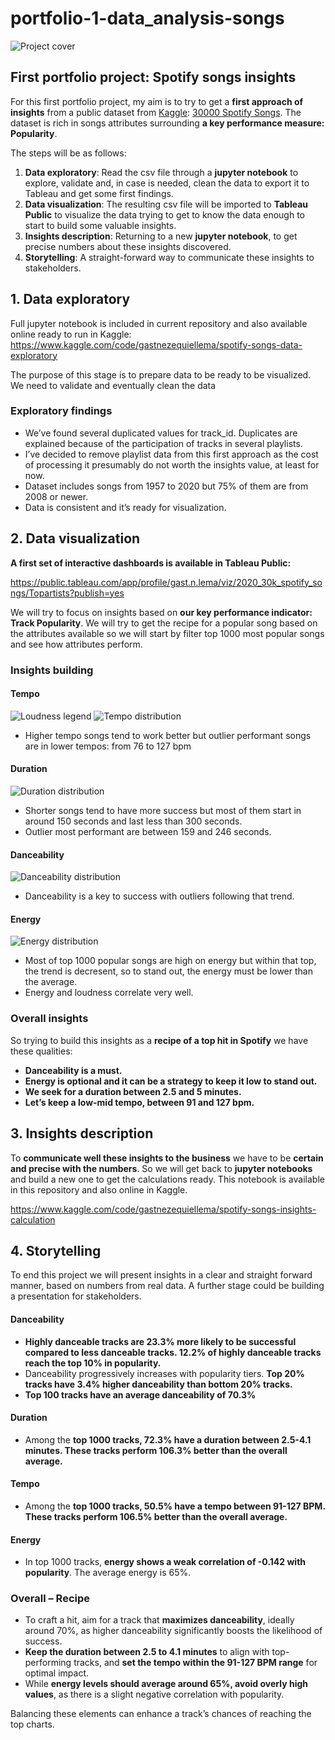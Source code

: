 # portfolio-1-data_analysis-songs

![Project cover](/screenshots/cover.png)

## First portfolio project: Spotify songs insights
For this first portfolio project, my aim is to try to get a **first approach of insights** from a public dataset from [Kaggle](https://www.kaggle.com/): [30000 Spotify Songs](https://www.kaggle.com/datasets/joebeachcapital/30000-spotify-songs/data). The dataset is rich in songs attributes surrounding **a key performance measure: Popularity**.

The steps will be as follows:

1. **Data exploratory**: Read the csv file through a **jupyter notebook** to explore, validate and, in case is needed, clean the data to export it to Tableau and get some first findings.
2. **Data visualization**: The resulting csv file will be imported to **Tableau Public** to visualize the data trying to get to know the data enough to start to build some valuable insights.
3. **Insights description**: Returning to a new **jupyter notebook**, to get precise numbers about these insights discovered.
4. **Storytelling**: A straight-forward way to communicate these insights to stakeholders.

## 1. Data exploratory
Full jupyter notebook is included in current repository and also available online ready to run in Kaggle:
https://www.kaggle.com/code/gastnezequiellema/spotify-songs-data-exploratory

The purpose of this stage is to prepare data to be ready to be visualized. We need to validate and eventually clean the data

### Exploratory findings
- We’ve found several duplicated values for track_id. Duplicates are explained because of the participation of tracks in several playlists.
- I’ve decided to remove playlist data from this first approach as the cost of processing it presumably do not worth the insights value, at least for now.
- Dataset includes songs from 1957 to 2020 but 75% of them are from 2008 or newer.
- Data is consistent and it’s ready for visualization.

## 2. Data visualization

**A first set of interactive dashboards is available in Tableau Public:**

https://public.tableau.com/app/profile/gast.n.lema/viz/2020_30k_spotify_songs/Topartists?publish=yes

We will try to focus on insights based on **our key performance indicator: Track Popularity**. We will try to get the recipe for a popular song based on the attributes available so we will start by filter top 1000 most popular songs and see how attributes perform.

### Insights building

#### Tempo
![Loudness legend](/screenshots/loudness.png)
![Tempo distribution](/screenshots/tempo.png)

- Higher tempo songs tend to work better but outlier performant songs are in lower tempos: from 76 to 127 bpm

#### Duration
![Duration distribution](/screenshots/duration.png)

- Shorter songs tend to have more success but most of them start in around 150 seconds and last less than 300 seconds.
- Outlier most performant are between 159 and 246 seconds.

#### Danceability
![Danceability distribution](/screenshots/danceability.webp)

- Danceability is a key to success with outliers following that trend.

#### Energy
![Energy distribution](/screenshots/energy.webp)

- Most of top 1000 popular songs are high on energy but within that top, the trend is decresent, so to stand out, the energy must be lower than the average.
- Energy and loudness correlate very well.

### Overall insights
So trying to build this insights as a **recipe of a top hit in Spotify** we have these qualities:

- **Danceability is a must.**
- **Energy is optional and it can be a strategy to keep it low to stand out.**
- **We seek for a duration between 2.5 and 5 minutes.**
- **Let’s keep a low-mid tempo, between 91 and 127 bpm.**

## 3. Insights description
To **communicate well these insights to the business** we have to be **certain and precise with the numbers**. So we will get back to **jupyter notebooks** and build a new one to get the calculations ready. This notebook is available in this repository and also online in Kaggle.

https://www.kaggle.com/code/gastnezequiellema/spotify-songs-insights-calculation

## 4. Storytelling

To end this project we will present insights in a clear and straight forward manner, based on numbers from real data. A further stage could be building a presentation for stakeholders.

#### Danceability
- **Highly danceable tracks are 23.3% more likely to be successful compared to less danceable tracks. 12.2% of highly danceable tracks reach the top 10% in popularity.**
- Danceability progressively increases with popularity tiers. **Top 20% tracks have 3.4% higher danceability than bottom 20% tracks.**
- **Top 100 tracks have an average danceability of 70.3%**

#### Duration
- Among the **top 1000 tracks, 72.3% have a duration between 2.5-4.1 minutes. These tracks perform 106.3% better than the overall average.**

#### Tempo
- Among the **top 1000 tracks, 50.5% have a tempo between 91-127 BPM. These tracks perform 106.5% better than the overall average.**

#### Energy
- In top 1000 tracks, **energy shows a weak correlation of -0.142 with popularity**. The average energy is 65%.

### **Overall – Recipe**
- To craft a hit, aim for a track that **maximizes danceability**, ideally around 70%, as higher danceability significantly boosts the likelihood of success.
- **Keep the duration between 2.5 to 4.1 minutes** to align with top-performing tracks, and **set the tempo within the 91-127 BPM range** for optimal impact.
- While **energy levels should average around 65%, avoid overly high values**, as there is a slight negative correlation with popularity.

Balancing these elements can enhance a track’s chances of reaching the top charts.